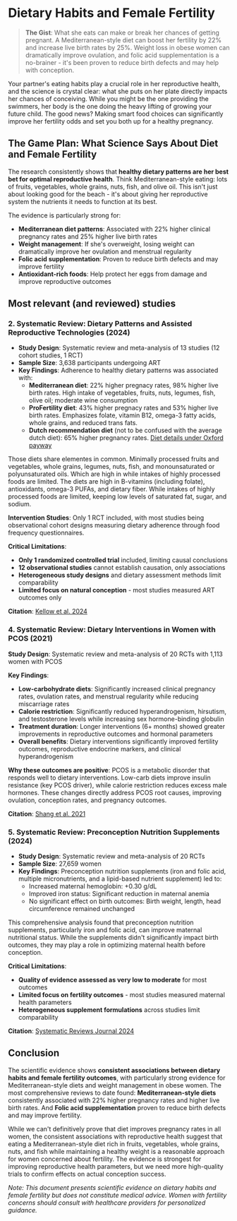 # Dietary Habits and Female Fertility

> **The Gist**: What she eats can make or break her chances of getting pregnant. A Mediterranean-style diet can boost her fertility by 22% and increase live birth rates by 25%. Weight loss in obese women can dramatically improve ovulation, and folic acid supplementation is a no-brainer - it's been proven to reduce birth defects and may help with conception. 

Your partner's eating habits play a crucial role in her reproductive health, and the science is crystal clear: what she puts on her plate directly impacts her chances of conceiving. While you might be the one providing the swimmers, her body is the one doing the heavy lifting of growing your future child. The good news? Making smart food choices can significantly improve her fertility odds and set you both up for a healthy pregnancy.

## The Game Plan: What Science Says About Diet and Female Fertility

The research consistently shows that **healthy dietary patterns are her best bet for optimal reproductive health**. Think Mediterranean-style eating: lots of fruits, vegetables, whole grains, nuts, fish, and olive oil. This isn't just about looking good for the beach - it's about giving her reproductive system the nutrients it needs to function at its best.

The evidence is particularly strong for:
- **Mediterranean diet patterns**: Associated with 22% higher clinical pregnancy rates and 25% higher live birth rates
- **Weight management**: If she's overweight, losing weight can dramatically improve her ovulation and menstrual regularity
- **Folic acid supplementation**: Proven to reduce birth defects and may improve fertility
- **Antioxidant-rich foods**: Help protect her eggs from damage and improve reproductive outcomes

## Most relevant (and reviewed) studies

### 2. Systematic Review: Dietary Patterns and Assisted Reproductive Technologies (2024)

* **Study Design**: Systematic review and meta-analysis of 13 studies (12 cohort studies, 1 RCT)
* **Sample Size**: 3,638 participants undergoing ART
* **Key Findings**: Adherence to healthy dietary patterns was associated with:
  - **Mediterranean diet**: 22% higher pregnacy rates, 98% higher live birth rates. High intake of vegetables, fruits, nuts, legumes, fish, olive oil; moderate wine consumption
  - **ProFertility diet**: 43% higher pregnacy rates and 53% higher live birth rates. Emphasizes folate, vitamin B12, omega-3 fatty acids, whole grains, and reduced trans fats.
  - **Dutch recommendation diet** (not to be confused with the average dutch diet): 65% higher pregnancy rates. [Diet details under Oxford payway](https://academic.oup.com/humrep/article-abstract/27/8/2526/706226)

Those diets share elementes in common. Minimally processed fruits and vegetables, whole grains, legumes, nuts, fish, and monounsaturated or polyunsaturated oils. Which are high in 
while intakes of highly processed foods are limited. The diets are high in B-vitamins (including folate), antioxidants, omega-3 PUFAs, and dietary fiber. While intakes of highly processed foods are limited, keeping low levels of saturated fat, sugar, and sodium.

**Intervention Studies**: Only 1 RCT included, with most studies being observational cohort designs measuring dietary adherence through food frequency questionnaires.

**Critical Limitations**:
- **Only 1 randomized controlled trial** included, limiting causal conclusions
- **12 observational studies** cannot establish causation, only associations
- **Heterogeneous study designs** and dietary assessment methods limit comparability
- **Limited focus on natural conception** - most studies measured ART outcomes only

**Citation**: [Kellow et al. 2024](https://pmc.ncbi.nlm.nih.gov/articles/PMC9156378/)

### 4. Systematic Review: Dietary Interventions in Women with PCOS (2021)

**Study Design**: Systematic review and meta-analysis of 20 RCTs with 1,113 women with PCOS

**Key Findings**:
- **Low-carbohydrate diets**: Significantly increased clinical pregnancy rates, ovulation rates, and menstrual regularity while reducing miscarriage rates
- **Calorie restriction**: Significantly reduced hyperandrogenism, hirsutism, and testosterone levels while increasing sex hormone-binding globulin
- **Treatment duration**: Longer interventions (6+ months) showed greater improvements in reproductive outcomes and hormonal parameters
- **Overall benefits**: Dietary interventions significantly improved fertility outcomes, reproductive endocrine markers, and clinical hyperandrogenism

**Why these outcomes are positive**: PCOS is a metabolic disorder that responds well to dietary interventions. Low-carb diets improve insulin resistance (key PCOS driver), while calorie restriction reduces excess male hormones. These changes directly address PCOS root causes, improving ovulation, conception rates, and pregnancy outcomes.

**Citation**: [Shang et al. 2021](https://pmc.ncbi.nlm.nih.gov/articles/PMC8591222/)

### 5. Systematic Review: Preconception Nutrition Supplements (2024)


* **Study Design**: Systematic review and meta-analysis of 20 RCTs
* **Sample Size**: 27,659 women
* **Key Findings**: Preconception nutrition supplements (iron and folic acid, multiple micronutrients, and a lipid-based nutrient supplement) led to:
  - Increased maternal hemoglobin: +0.30 g/dL
  - Improved iron status: Significant reduction in maternal anemia
  - No significant effect on birth outcomes: Birth weight, length, head circumference remained unchanged

This comprehensive analysis found that preconception nutrition supplements, particularly iron and folic acid, can improve maternal nutritional status. While the supplements didn't significantly impact birth outcomes, they may play a role in optimizing maternal health before conception.

**Critical Limitations**:
- **Quality of evidence assessed as very low to moderate** for most outcomes
- **Limited focus on fertility outcomes** - most studies measured maternal health parameters
- **Heterogeneous supplement formulations** across studies limit comparability

**Citation**: [Systematic Reviews Journal 2024](https://systematicreviewsjournal.biomedcentral.com/articles/10.1186/s13643-024-02726-7)

## Conclusion

The scientific evidence shows **consistent associations between dietary habits and female fertility outcomes**, with particularly strong evidence for Mediterranean-style diets and weight management in obese women. The most comprehensive reviews to date found: **Mediterranean-style diets** consistently associated with 22% higher pregnancy rates and higher live birth rates. And **Folic acid supplementation** proven to reduce birth defects and may improve fertility.


While we can't definitively prove that diet improves pregnancy rates in all women, the consistent associations with reproductive health suggest that eating a Mediterranean-style diet rich in fruits, vegetables, whole grains, nuts, and fish while maintaining a healthy weight is a reasonable approach for women concerned about fertility. The evidence is strongest for improving reproductive health parameters, but we need more high-quality trials to confirm effects on actual conception success.

*Note: This document presents scientific evidence on dietary habits and female fertility but does not constitute medical advice. Women with fertility concerns should consult with healthcare providers for personalized guidance.*
